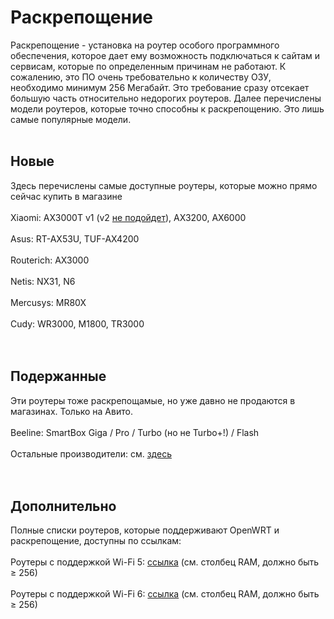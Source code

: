 # Раскрепощение

Раскрепощение - установка на роутер особого программного обеспечения, которое дает ему возможность подключаться к сайтам и сервисам, которые по определенным причинам не работают. К сожалению, это ПО очень требовательно к количеству ОЗУ, необходимо минимум 256 Мегабайт. Это требование сразу отсекает большую часть относительно недорогих роутеров. Далее перечислены модели роутеров, которые точно способны к раскрепощению. Это лишь самые популярные модели.<br><br>

## Новые<br>
Здесь перечислены самые доступные роутеры, которые можно прямо сейчас купить в магазине<br><br>
Xiaomi: AX3000T v1 (v2 [не подойдет](/xiaomi_revs.md)), AX3200, AX6000<br><br>
Asus: RT-AX53U, TUF-AX4200<br><br>
Routerich: AX3000<br><br>
Netis: NX31, N6<br><br>
Mercusys: MR80X<br><br>
Cudy: WR3000, M1800, TR3000 <br><br><br>

## Подержанные
Эти роутеры тоже раскрепощамые, но уже давно не продаются в магазинах. Только на Авито.<br><br>
Beeline: SmartBox Giga /  Pro / Turbo (но не Turbo+!) / Flash<br><br>
Остальные производители: см. [здесь](/lists/routers.md)<br><br><br>

## Дополнительно
Полные списки роутеров, которые поддерживают OpenWRT и раскрепощение, доступны по ссылкам: <br><br>
Роутеры с поддержкой Wi-Fi 5: [ссылка](https://openwrt.org/toh/views/toh_available_864_ac-wifi) (см. столбец RAM, должно быть $\geq$ 256)<br><br>
Роутеры с поддержкой Wi-Fi 6: [ссылка](https://openwrt.org/toh/views/toh_available_16128_ax-wifi) (см. столбец RAM, должно быть $\geq$ 256)
